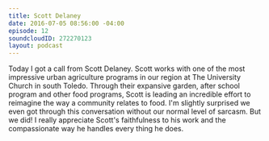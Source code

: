 ```yaml
---
title: Scott Delaney
date: 2016-07-05 08:56:00 -04:00
episode: 12
soundcloudID: 272270123
layout: podcast
---
```


Today I got a call from Scott Delaney. Scott works with one of the most impressive urban agriculture programs in our region at The University Church in south Toledo. Through their expansive garden, after school program and other food programs, Scott is leading an incredible effort to reimagine the way a community relates to food. I'm slightly surprised we even got through this conversation without our normal level of sarcasm. But we did! I really appreciate Scott's faithfulness to his work and the compassionate way he handles every thing he does.